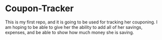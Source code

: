 # Coupon-Tracker
This is my first repo, and it is going to be used for tracking her couponing. I am hoping to be able to give her the ability to add all of her savings, expenses, and be able to show how much money she is saving.

